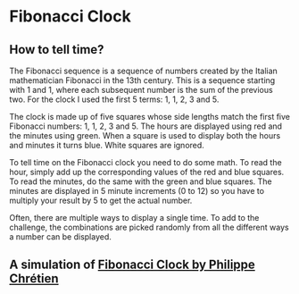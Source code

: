 # Fibonacci Clock  

## How to tell time?  
The Fibonacci sequence is a sequence of numbers created by the Italian mathematician Fibonacci in the 13th century. This is a sequence starting with 1 and 1, where each subsequent number is the sum of the previous two. For the clock I used the first 5 terms: 1, 1, 2, 3 and 5.

The clock is made up of five squares whose side lengths match the first five Fibonacci numbers: 1, 1, 2, 3 and 5. The hours are displayed using red and the minutes using green. When a square is used to display both the hours and minutes it turns blue. White squares are ignored.

To tell time on the Fibonacci clock you need to do some math. To read the hour, simply add up the corresponding values of the red and blue squares. To read the minutes, do the same with the green and blue squares. The minutes are displayed in 5 minute increments (0 to 12) so you have to multiply your result by 5 to get the actual number.

Often, there are multiple ways to display a single time. To add to the challenge, the combinations are picked randomly from all the different ways a number can be displayed.


## A simulation of [Fibonacci Clock by Philippe Chrétien](https://github.com/pchretien/fibo)
